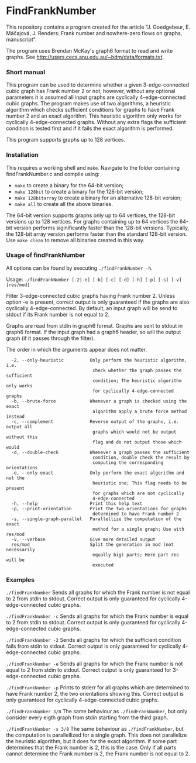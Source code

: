 # FindFrankNumber
This repository contains a program created for the article "J. Goedgebeur, E. Máčajová, J. Renders: Frank number and nowhere-zero flows on
graphs, manuscript".

The program uses Brendan McKay's graph6 format to read and write graphs. See <http://users.cecs.anu.edu.au/~bdm/data/formats.txt>.

### Short manual
This program can be used to determine whether a given 3-edge-connected cubic graph has Frank number 2 or not, however, without any optional parameters it is assumed all input graphs are cyclically 4-edge-connected cubic graphs. The program makes use of two algorithms, a heuristic algorithm which checks sufficient conditions for graphs to have Frank number 2 and an exact algorithm. This heuristic algorithm only works for cyclically 4-edge-connected graphs. Without any extra flags the sufficient condition is tested first and if it fails the exact algorithm is performed. 

This program supports graphs up to 128 vertices.

### Installation

This requires a working shell and `make`. Navigate to the folder containing findFrankNumber.c and compile using:

* `make` to create a binary for the 64-bit version;
* `make 128bit` to create a binary for the 128-bit version;
* `make 128bitarray` to create a binary for an alternative 128-bit version;
* `make all` to create all the above binaries.

The 64-bit version supports graphs only up to 64 vertices, the 128-bit versions up to 128 vertices. For graphs containing up to 64 vertices the 64-bit version performs siginificantly faster than the 128-bit versions. Typically, the 128-bit array version performs faster than the standard 128-bit version. Use `make clean` to remove all binaries created in this way.

### Usage of findFrankNumber

All options can be found by executing `./findFrankNumber -h`.

Usage: `./findFrankNumber [-2|-e] [-b] [-c] [-d] [-h] [-p] [-s] [-v] [res/mod]`

Filter 3-edge-connected cubic graphs having Frank number 2. Unless option -e is present, correct output is only guaranteed if the graphs are also cyclically 4-edge-connected. By default, an input graph will be send to stdout if its Frank number is not equal to 2.

Graphs are read from stdin in graph6 format. Graphs are sent to stdout in graph6 format. If the input graph had a graph6 header, so will the output graph (if it passes through the filter).

The order in which the arguments appear does not matter.
```
  -2, --only-heuristic          Only perform the heuristic algorithm, i.e.
                                 check whether the graph passes the sufficient
                                 condition; The heuristic algorithm only works
                                 for cyclically 4-edge-connected graphs
  -b, --brute-force             Whenever a graph is checked using the exact 
                                 algorithm apply a brute force method instead
  -c, --complement              Reverse output of the graphs, i.e. output all 
                                 graphs which would not be output without this
                                 flag and do not output those which would
  -d, --double-check            Whenever a graph passes the sufficient
                                 condition, double check the result by 
                                 computing the corresponding orientations
  -e, --only-exact              Only perform the exact algorithm and not the 
                                 heuristic one; This flag needs to be present
                                 for graphs which are not cyclically 
                                 4-edge-connected
  -h, --help                    Print this help text
  -p, --print-orientation       Print the two orientations for graphs 
                                 determined to have Frank number 2
  -s, --single-graph-parallel   Parallellize the computation of the exact
                                 method for a single graph; Use with res/mod
  -v, --verbose                 Give more detailed output
  res/mod                       Split the generation in mod (not necessarily
                                 equally big) parts; Here part res will be 
                                 executed
```

### Examples

`./findFrankNumber`
Sends all graphs for which the Frank number is not equal to 2 from stdin to stdout. Correct output is only guaranteed for cyclically 4-edge-connected cubic graphs.

`./findFrankNumber -c`
Sends all graphs for which the Frank number is equal to 2 from stdin to stdout. Correct output is only guaranteed for cyclically 4-edge-connected cubic graphs.

`./findFrankNumber -2`
Sends all graphs for which the sufficient condition fails from stdin to stdout. Correct output is only guaranteed for cyclically 4-edge-connected cubic graphs.

`./findFrankNumber -e`
Sends all graphs for which the Frank number is not equal to 2 from stdin to stdout. Correct output is only guaranteed for 3-edge-connected cubic graphs.

`./findFrankNumber -p`
Prints to stderr for all graphs which are determined to have Frank number 2, the two orientations showing this. Correct output is only guaranteed for cyclically 4-edge-connected cubic graphs.

`./findFrankNumber 3/8`
The same behaviour as `./findFrankNumber`, but only consider every eigth graph from stdin starting from the third graph.

`./findFrankNumber -s 3/8`
The same behaviour as `./findFrankNumber`, but the computation is parallellized for a single graph. This does not parallelize the heuristic algorithm, but it does for the exact algorithm. If some part determines that the Frank number is 2, this is the case. Only if all parts cannot determine the Frank number is 2, the Frank number is not equal to 2.